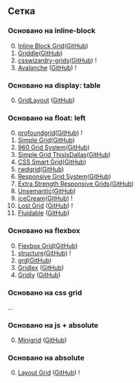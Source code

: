 ## <a name="Grid"></a> Сетка

### Основано на inline-block
0. [Inline Block Grid](https://github.com/paulcpederson/inline-block-grid)([GitHub](https://github.com/nathansmith/960-grid-system/))
0. [Griddle](http://necolas.github.io/griddle/)([GitHub](https://github.com/necolas/griddle))
0. [csswizardry-grids](https://csswizardry.com/csswizardry-grids/)([GitHub](https://github.com/csswizardry/csswizardry-grids)) !
0. [Avalanche](http://colourgarden.net/avalanche/) ([GitHub](https://github.com/colourgarden/avalanche)) !

### Основано на display: table
0. [GridLayout](https://ghinda.net/gridlayout/) ([GitHub](https://github.com/ghinda/gridlayout))

### Основано на float: left
0. [profoundgrid](http://www.profoundgrid.com/)([GitHub](https://github.com/artofrawr/profoundgrid/)) !
0. [Simple Grid](https://simplegrid.io/)([GitHub]())
0. [960 Grid System](https://960.gs/)([GitHub](https://github.com/nathansmith/960-grid-system/))
0. [Simple Grid ThisIsDallas](http://thisisdallas.github.io/Simple-Grid/)([GitHub](https://github.com/ThisIsDallas/Simple-Grid))
0. [CSS Smart Grid](http://origin.css.gd/)([GitHub](https://github.com/dryan/css-smart-grid/))
0. [rwdgrid](http://rwdgrid.com/)([GitHub](https://github.com/gsvineeth/rwdgrid))
0. [Responsive Grid System](http://www.responsivegridsystem.com/)([GitHub](https://github.com/grahammiller/ResponsiveGridSystem))
0. [Extra Strength Responsive Grids](http://dfcb.github.io/extra-strength-responsive-grids/)([GitHub](https://github.com/dfcb/extra-strength-responsive-grids))
0. [Unsemantic](https://unsemantic.com/)([GitHub](https://github.com/nathansmith/unsemantic))
0. [iceCream](http://html5-ninja.com/icecream/)([GitHub](https://github.com/html5-ninja/icecream)) !
0. [Lost Grid](http://lostgrid.org/) ([GitHub](https://github.com/peterramsing/lost)) !
0. [Fluidable](https://fluidable.com/) ([GitHub](https://github.com/andri/Fluidable))

### Основано на flexbox
0. [Flexbox Grid](http://flexboxgrid.com/)([GitHub](https://github.com/kristoferjoseph/flexboxgrid))
0. [structure](http://kenwheeler.github.io/structure/)([GitHub](https://github.com/kenwheeler/structure)) !
0. [grd](https://1000ch.github.io/grd/)([GitHub](https://github.com/1000ch/grd))
0. [Gridlex](http://gridlex.devlint.fr/index.html) ([GitHub](https://github.com/devlint/gridlex))
0. [Gridly](http://ionicabizau.github.io/gridly/) ([GitHub](https://github.com/IonicaBizau/gridly/))

### Основано на css grid
...

### Основано на js + absolute
0. [Minigrid](http://minigrid.js.org/) ([GitHub](https://github.com/henriquea/minigrid))

### Основано на absolute
0. [Layout Grid](https://clippings.github.io/layout-grid/) ([GitHub](https://github.com/clippings/layout-grid)) !
